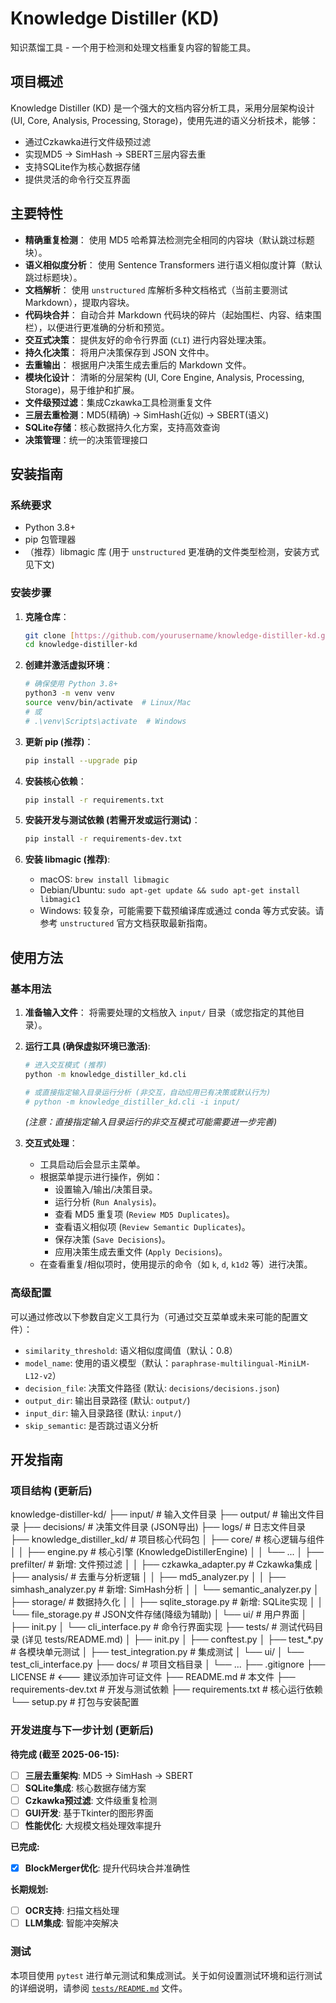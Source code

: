 # Knowledge Distiller (KD)
知识蒸馏工具 - 一个用于检测和处理文档重复内容的智能工具。

## 项目概述
Knowledge Distiller (KD) 是一个强大的文档内容分析工具，采用分层架构设计(UI, Core, Analysis, Processing, Storage)，使用先进的语义分析技术，能够：
- 通过Czkawka进行文件级预过滤
- 实现MD5 → SimHash → SBERT三层内容去重
- 支持SQLite作为核心数据存储
- 提供灵活的命令行交互界面

## 主要特性

- **精确重复检测**： 使用 MD5 哈希算法检测完全相同的内容块（默认跳过标题块）。
- **语义相似度分析**： 使用 Sentence Transformers 进行语义相似度计算（默认跳过标题块）。
- **文档解析**： 使用 `unstructured` 库解析多种文档格式（当前主要测试 Markdown），提取内容块。
- **代码块合并**： 自动合并 Markdown 代码块的碎片（起始围栏、内容、结束围栏），以便进行更准确的分析和预览。
- **交互式决策**： 提供友好的命令行界面 (`CLI`) 进行内容处理决策。
- **持久化决策**： 将用户决策保存到 JSON 文件中。
- **去重输出**： 根据用户决策生成去重后的 Markdown 文件。
- **模块化设计**： 清晰的分层架构 (UI, Core Engine, Analysis, Processing, Storage)，易于维护和扩展。
- **文件级预过滤**：集成Czkawka工具检测重复文件
- **三层去重检测**：MD5(精确) → SimHash(近似) → SBERT(语义)
- **SQLite存储**：核心数据持久化方案，支持高效查询
- **决策管理**：统一的决策管理接口

## 安装指南

### 系统要求

- Python 3.8+
- pip 包管理器
- （推荐）libmagic 库 (用于 `unstructured` 更准确的文件类型检测，安装方式见下文)

### 安装步骤

1.  **克隆仓库**：
    ```bash
    git clone [https://github.com/yourusername/knowledge-distiller-kd.git](https://github.com/yourusername/knowledge-distiller-kd.git) # 替换为你的仓库地址
    cd knowledge-distiller-kd
    ```

2.  **创建并激活虚拟环境**：
    ```bash
    # 确保使用 Python 3.8+
    python3 -m venv venv
    source venv/bin/activate  # Linux/Mac
    # 或
    # .\venv\Scripts\activate  # Windows
    ```

3.  **更新 pip (推荐)**：
    ```bash
    pip install --upgrade pip
    ```

4.  **安装核心依赖**：
    ```bash
    pip install -r requirements.txt
    ```

5.  **安装开发与测试依赖 (若需开发或运行测试)**：
    ```bash
    pip install -r requirements-dev.txt
    ```

6.  **安装 libmagic (推荐)**:
    - macOS: `brew install libmagic`
    - Debian/Ubuntu: `sudo apt-get update && sudo apt-get install libmagic1`
    - Windows: 较复杂，可能需要下载预编译库或通过 conda 等方式安装。请参考 `unstructured` 官方文档获取最新指南。

## 使用方法

### 基本用法

1.  **准备输入文件**：
    将需要处理的文档放入 `input/` 目录（或您指定的其他目录）。

2.  **运行工具 (确保虚拟环境已激活)**:
    ```bash
    # 进入交互模式 (推荐)
    python -m knowledge_distiller_kd.cli

    # 或直接指定输入目录运行分析 (非交互，自动应用已有决策或默认行为)
    # python -m knowledge_distiller_kd.cli -i input/
    ```
    *(注意：直接指定输入目录运行的非交互模式可能需要进一步完善)*

3.  **交互式处理**：
    - 工具启动后会显示主菜单。
    - 根据菜单提示进行操作，例如：
        - 设置输入/输出/决策目录。
        - 运行分析 (`Run Analysis`)。
        - 查看 MD5 重复项 (`Review MD5 Duplicates`)。
        - 查看语义相似项 (`Review Semantic Duplicates`)。
        - 保存决策 (`Save Decisions`)。
        - 应用决策生成去重文件 (`Apply Decisions`)。
    - 在查看重复/相似项时，使用提示的命令（如 `k`, `d`, `k1d2` 等）进行决策。

### 高级配置

可以通过修改以下参数自定义工具行为（可通过交互菜单或未来可能的配置文件）：

- `similarity_threshold`: 语义相似度阈值（默认：0.8）
- `model_name`: 使用的语义模型（默认：`paraphrase-multilingual-MiniLM-L12-v2`）
- `decision_file`: 决策文件路径 (默认: `decisions/decisions.json`)
- `output_dir`: 输出目录路径 (默认: `output/`)
- `input_dir`: 输入目录路径 (默认: `input/`)
- `skip_semantic`: 是否跳过语义分析

## 开发指南

### 项目结构 (更新后)


knowledge-distiller-kd/
├── input/ # 输入文件目录
├── output/ # 输出文件目录
├── decisions/ # 决策文件目录 (JSON导出)
├── logs/ # 日志文件目录
├── knowledge_distiller_kd/ # 项目核心代码包
│ ├── core/ # 核心逻辑与组件
│ │ ├── engine.py # 核心引擎 (KnowledgeDistillerEngine)
│ │ └── ...
│ ├── prefilter/ # 新增: 文件预过滤
│ │ ├── czkawka_adapter.py # Czkawka集成
│ ├── analysis/ # 去重与分析逻辑
│ │ ├── md5_analyzer.py
│ │ ├── simhash_analyzer.py # 新增: SimHash分析
│ │ └── semantic_analyzer.py
│ ├── storage/ # 数据持久化
│ │ ├── sqlite_storage.py # 新增: SQLite实现
│ │ └── file_storage.py # JSON文件存储(降级为辅助)
│ └── ui/                 # 用户界面
│    ├── init.py
│    └── cli_interface.py # 命令行界面实现
├── tests/                  # 测试代码目录 (详见 tests/README.md)
│   ├── init.py
│   ├── conftest.py
│   ├── test_*.py           # 各模块单元测试
│   ├── test_integration.py # 集成测试
│   └── ui/
│       └── test_cli_interface.py
├── docs/                   # 项目文档目录
│   └── ...
├── .gitignore
├── LICENSE                 # <--- 建议添加许可证文件
├── README.md               # 本文件
├── requirements-dev.txt    # 开发与测试依赖
├── requirements.txt        # 核心运行依赖
└── setup.py                # 打包与安装配置


### 开发进度与下一步计划 (更新后)

**待完成 (截至 2025-06-15):**
- [ ] **三层去重架构**: MD5 → SimHash → SBERT
- [ ] **SQLite集成**: 核心数据存储方案
- [ ] **Czkawka预过滤**: 文件级重复检测
- [ ] **GUI开发**: 基于Tkinter的图形界面
- [ ] **性能优化**: 大规模文档处理效率提升

**已完成:**
- [x] **BlockMerger优化**: 提升代码块合并准确性


**长期规划:**
- [ ] **OCR支持**: 扫描文档处理
- [ ] **LLM集成**: 智能冲突解决

### 测试

本项目使用 `pytest` 进行单元测试和集成测试。关于如何设置测试环境和运行测试的详细说明，请参阅 [`tests/README.md`](tests/README.md) 文件。